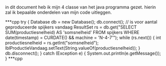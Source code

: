 in dit document heb ik mijn 4 classe van het java programma gezet.
hierin zal ik bepaalde onderdelen van mijn code uitleggen.

***cpp
try
        {
            Database db = new Database();
            db.connect();
            // is voor aantal geproduceerde spijkers vandaag
            ResultSet rs = db.get("SELECT SUM(productiesnelheid) AS 'somsnelheid' FROM spijkers WHERE date(timestamp) = CURDATE() && machine = 'N-4-7'");
            while (rs.next())
            {
                int productiesnelheid = rs.getInt("somsnelheid");
                lblProductieVandaag.setText(String.valueOf(productiesnelheid));
            }
            db.disconnect();
        }
catch (Exception e)
        {
            System.out.println(e.getMessage());
        }
***cpp
